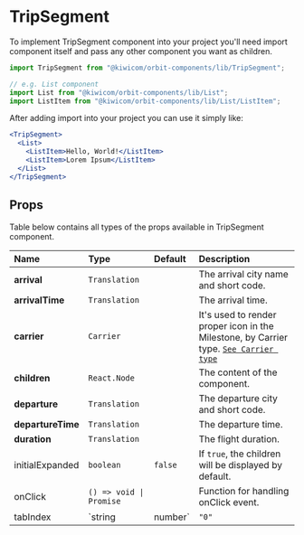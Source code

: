# TripSegment

To implement TripSegment component into your project you'll need import component itself and pass any other component you want as children.

```jsx
import TripSegment from "@kiwicom/orbit-components/lib/TripSegment";

// e.g. List component
import List from "@kiwicom/orbit-components/lib/List";
import ListItem from "@kiwicom/orbit-components/lib/List/ListItem";
```

After adding import into your project you can use it simply like:

```jsx
<TripSegment>
  <List>
    <ListItem>Hello, World!</ListItem>
    <ListItem>Lorem Ipsum</ListItem>
  </List>
</TripSegment>
```

## Props

Table below contains all types of the props available in TripSegment component.

| Name              | Type                    | Default | Description                                                                                                                                                                                                     |
| :---------------- | :---------------------- | :------ | :-------------------------------------------------------------------------------------------------------------------------------------------------------------------------------------------------------------- |
| **arrival**       | `Translation`           |         | The arrival city name and short code.                                                                                                                                                                           |
| **arrivalTime**   | `Translation`           |         | The arrival time.                                                                                                                                                                                               |
| **carrier**       | `Carrier`               |         | It's used to render proper icon in the Milestone, by Carrier type. [`See Carrier type`](https://github.com/kiwicom/orbit-components/tree/master/packages/orbit-components/src/CarrierLogo#user-content-carrier) |
| **children**      | `React.Node`            |         | The content of the component.                                                                                                                                                                                   |
| **departure**     | `Translation`           |         | The departure city and short code.                                                                                                                                                                              |
| **departureTime** | `Translation`           |         | The departure time.                                                                                                                                                                                             |
| **duration**      | `Translation`           |         | The flight duration.                                                                                                                                                                                            |
| initialExpanded   | `boolean`               | `false` | If `true`, the children will be displayed by default.                                                                                                                                                           |
| onClick           | `() => void \| Promise` |         | Function for handling onClick event.                                                                                                                                                                            |
| tabIndex          | `string | number`       | `"0"`   | Specifies the tab order of an element                                                                                                                                                                           |
